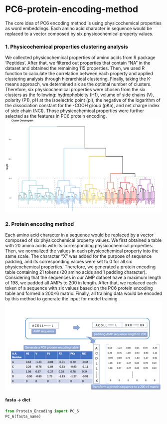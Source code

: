 # PC6-protein-encoding-method

The core idea of PC6 encoding method is using physicochemical properties as word embeddings. Each amino acid character in sequence would be replaced to a vector composed by six physicochemical property values.

### 1. Physicochemical properties clustering analysis
We collected physicochemical properties of amino acids from R package ‘Peptides’. After that, we filtered out properties that contain “NA” in the dataset and obtained the remaining 115 properties. Then, we used R function to calculate the correlation between each property and applied clustering analysis through hierarchical clustering. Finally, taking the K-means approach, we determined six as the optimal number of clusters. Therefore, six physicochemical properties were chosen from the six clusters as the following: hydrophobicity (H1), volume of side chains (V), polarity (P1), pH at the isoelectric point (pl), the negative of the logarithm of the dissociation constant for the -COOH group (pKa), and net charge index of side chain (NCI). Those physicochemical properties were further selected as the features in PC6 protein encoding. 
![image](PC6-cluster-pic.png)

### 2. Protein encoding method
Each amino acid character in a sequence would be replaced by a vector composed of six physicochemical property values. We first obtained a table with 20 amino acids with its corresponding physicochemical properties. Then, we normalized the values in each physicochemical property into the same scale. The character “X” was added for the purpose of sequence padding, and its corresponding values were set to 0 for all six physicochemical properties. Therefore, we generated a protein encoding table containing 21 tokens (20 amino acids and 1 padding character). Considering that the sequences in our AMP dataset have a maximum length of 198, we padded all AMPs to 200 in length. After that, we replaced each token of a sequence with six values based on the PC6 protein encoding table and formed a 200×6 matrix. Finally, all training data would be encoded by this method to generate the input for model training
![image](PC_6.png)


#### fasta -> dict
```python
from Protein_Encoding import PC_6
PC_6(fasta_name)
```
